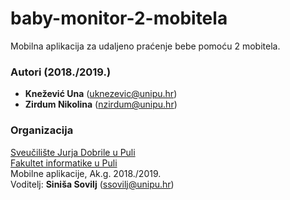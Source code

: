 # baby-monitor-2-mobitela
Mobilna aplikacija za udaljeno praćenje bebe pomoću 2 mobitela.

### Autori (2018./2019.)
- **Knežević Una** (uknezevic@unipu.hr)
- **Zirdum Nikolina**	(nzirdum@unipu.hr)

### Organizacija
[Sveučilište Jurja Dobrile u Puli](http://www.unipu.hr/)   
[Fakultet informatike u Puli](https://fipu.unipu.hr/)  
Mobilne aplikacije, Ak.g. 2018./2019.  
Voditelj: **Siniša Sovilj** (ssovilj@unipu.hr)

